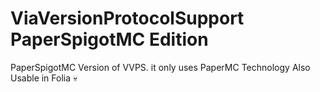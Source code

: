 # ViaVersionProtocolSupport PaperSpigotMC Edition
PaperSpigotMC Version of VVPS. it only uses PaperMC Technology 
Also Usable in Folia :skull:
